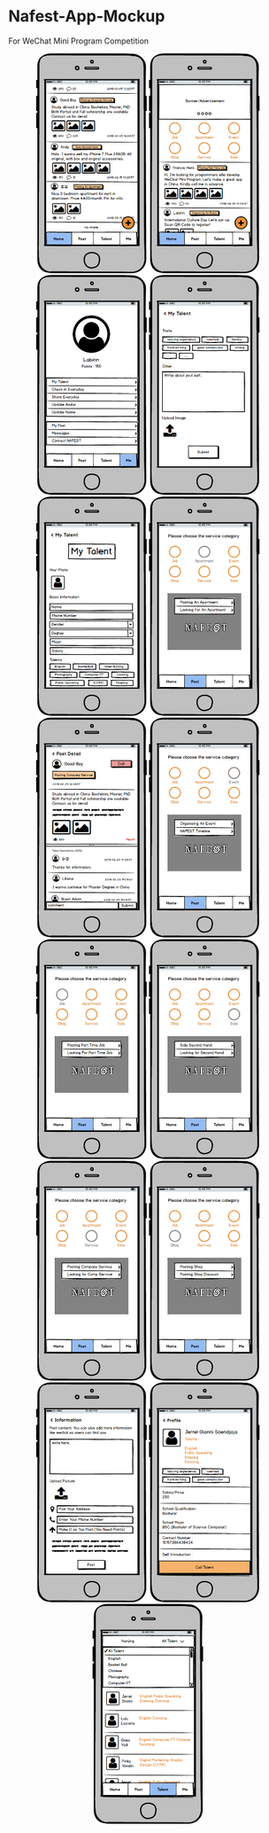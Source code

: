# Nafest-App-Mockup
For WeChat Mini Program Competition

<p align="center"><img width="200" alt="portfolio_view" src="HOME SCROLL.png">
<img width="200" alt="portfolio_view" src="HOME.png">
<img width="200" alt="portfolio_view" src="Me .png">
<img width="200" alt="portfolio_view" src="My Talent Scroll.png">
<img width="200" alt="portfolio_view" src="My Talent.png">
<img width="200" alt="portfolio_view" src="Post Apartment.png">
<img width="200" alt="portfolio_view" src="Post Detail.png">
<img width="200" alt="portfolio_view" src="Post Event.png">
<img width="200" alt="portfolio_view" src="Post Job.png">
<img width="200" alt="portfolio_view" src="Post Sale.png">
<img width="200" alt="portfolio_view" src="Post Service.png">
<img width="200" alt="portfolio_view" src="Post Shop.png">
<img width="200" alt="portfolio_view" src="Posting Form.png">
<img width="200" alt="portfolio_view" src="Talent Profile.png">
<img width="200" alt="portfolio_view" src="Talent.png">
</p>
